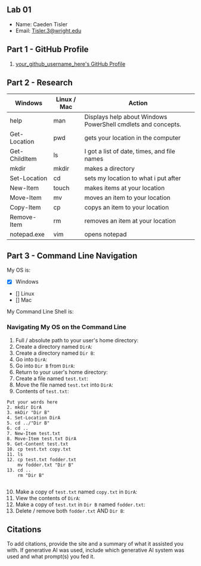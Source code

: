 ## Lab 01

- Name: Caeden Tisler
- Email: Tisler.3@wright.edu

## Part 1 - GitHub Profile

1. [your_github_username_here's GitHub Profile](FIXTHISURL-https://github.com/your_username)

## Part 2 - Research

| Windows | Linux / Mac | Action |
| ---     | ---         | ---    |
| help    | man         |      Displays help about Windows PowerShell cmdlets and concepts.   |
| Get-Location | pwd    |     gets your location in the computer   |
| Get-ChildItem | ls    |    I got a list of date, times, and file names    |
| mkdir   | mkdir       |     makes a directory   |
| Set-Location | cd     |    sets my location to what i put after    |
| New-Item | touch      |      makes items at your location  |
| Move-Item | mv        |      moves an item to your location  |
| Copy-Item | cp        |      copys an item to your location  |
| Remove-Item | rm      |      removes an item at your location  |
| notepad.exe | vim     |     opens notepad   |

## Part 3 - Command Line Navigation

My OS is:
- [x] Windows
- [] Linux
- [] Mac

My Command Line Shell is: 

### Navigating My OS on the Command Line

1. Full / absolute path to your user's home directory:
2. Create a directory named `DirA`:
3. Create a directory named `Dir B`:
4. Go into `DirA`:
5. Go into `Dir B` from `DirA`:
6. Return to your user's home directory:
7. Create a file named `test.txt`:
8. Move the file named `test.txt` into `DirA`:
9. Contents of `test.txt`:
```
Put your words here
2. mkdir DirA
3. mkDir "Dir B"
4. Set-Location DirA
5. cd ../"Dir B"
6. cd ..
7. New-Item test.txt
8. Move-Item test.txt DirA
9. Get-Content test.txt
10. cp test.txt copy.txt
11. ls
12. cp test.txt fodder.txt
    mv fodder.txt "Dir B"
13. cd ..
    rm "Dir B"
    

```
10. Make a copy of `test.txt` named `copy.txt` in `DirA`:
11. View the contents of `DirA`: 
12. Make a copy of `test.txt` in `Dir B` named `fodder.txt`:
13. Delete / remove both `fodder.txt` AND `Dir B`:

## Citations

To add citations, provide the site and a summary of what it assisted you with.  If generative AI was used, include which generative AI system was used and what prompt(s) you fed it.



